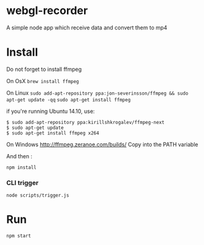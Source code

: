 webgl-recorder
==============

A simple node app which receive data and convert them to mp4

Install
==============

Do not forget to install ffmpeg

On OsX
`brew install ffmpeg`

On Linux
`sudo add-apt-repository ppa:jon-severinsson/ffmpeg && sudo apt-get update -qq`
`sudo apt-get install ffmpeg`

if you're running Ubuntu 14.10, use:
```
$ sudo add-apt-repository ppa:kirillshkrogalev/ffmpeg-next
$ sudo apt-get update
$ sudo apt-get install ffmpeg x264
```

On Windows
http://ffmpeg.zeranoe.com/builds/
Copy into the PATH variable

And then :

`npm install`

### CLI trigger

`node scripts/trigger.js`

Run
==============

`npm start`